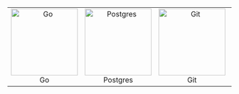 
<table width='100%'>
  <tr>
    <td align="center" width="150" height="150">
      <img src="https://cdn.jsdelivr.net/gh/devicons/devicon@latest/icons/go/go-original.svg" width="150" height="150" alt="Go" />
      <br>Go
    </td>
    <td align="center" width="150" height="150">
      <img src="https://cdn.jsdelivr.net/gh/devicons/devicon@latest/icons/postgresql/postgresql-original.svg" width="150" height="150" alt="Postgres" />
      <br>Postgres
    </td>
    <td align="center" width="150" height="150">
      <img src="https://cdn.jsdelivr.net/gh/devicons/devicon@latest/icons/git/git-original.svg" width="150" height="150" alt="Git" />
      <br>Git
    </td>
    <td align="center" width="150" height="150">
      <img src="https://cdn.jsdelivr.net/gh/devicons/devicon@latest/icons/docker/docker-original.svg" width="150" height="150" alt="Docker" />
      <br>Docker
    </td>
    <td align="center" width="150" height="150">
      <img src="https://cdn.jsdelivr.net/gh/devicons/devicon@latest/icons/redis/redis-original.svg" width="150" height="150" alt="Redis" />
      <br>Redis
    </td>
    <td align="center" width="150" height="150">
      <img src="https://cdn.jsdelivr.net/gh/devicons/devicon@latest/icons/python/python-original.svg" width="150" height="150" alt="Python" />
      <br>Python
    </td>
  </tr>
</table>
